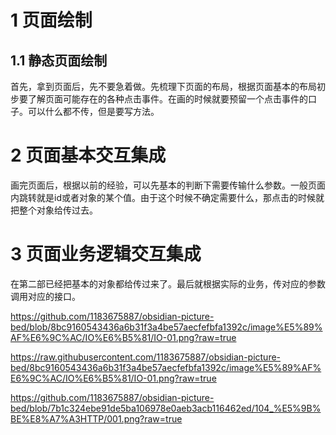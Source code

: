 # 1 页面绘制
## 1.1 静态页面绘制
首先，拿到页面后，先不要急着做。先梳理下页面的布局，根据页面基本的布局初步要了解页面可能存在的各种点击事件。在画的时候就要预留一个点击事件的口子。可以什么都不传，但是要写方法。

# 2 页面基本交互集成
画完页面后，根据以前的经验，可以先基本的判断下需要传输什么参数。一般页面内跳转就是id或者对象的某个值。由于这个时候不确定需要什么，那点击的时候就把整个对象给传过去。

# 3 页面业务逻辑交互集成
在第二部已经把基本的对象都给传过来了。最后就根据实际的业务，传对应的参数调用对应的接口。

https://github.com/1183675887/obsidian-picture-bed/blob/8bc9160543436a6b31f3a4be57aecfefbfa1392c/image%E5%89%AF%E6%9C%AC/IO%E6%B5%81/IO-01.png?raw=true

https://raw.githubusercontent.com/1183675887/obsidian-picture-bed/8bc9160543436a6b31f3a4be57aecfefbfa1392c/image%E5%89%AF%E6%9C%AC/IO%E6%B5%81/IO-01.png?raw=true

https://github.com/1183675887/obsidian-picture-bed/blob/7b1c324ebe91de5ba106978e0aeb3acb116462ed/104_%E5%9B%BE%E8%A7%A3HTTP/001.png?raw=true
